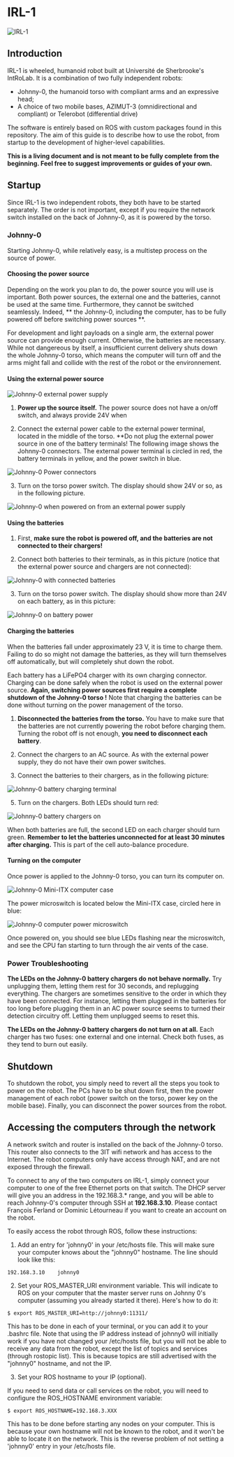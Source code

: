 # IRL-1

![IRL-1](images/irl1_full.jpg)

## Introduction

IRL-1 is wheeled, humanoid robot built at Université de Sherbrooke's IntRoLab.
It is a combination of two fully independent robots:

 - Johnny-0, the humanoid torso with compliant arms and an expressive head;
 - A choice of two mobile bases, AZIMUT-3 (omnidirectional and compliant) or Telerobot (differential drive)

The software is entirely based on ROS with custom packages found in this repository.
The aim of this guide is to describe how to use the robot, from startup to the development of higher-level capabilities.

**This is a living document and is not meant to be fully complete from the beginning.
Feel free to suggest improvements or guides of your own.**

## Startup

Since IRL-1 is two independent robots, they both have to be started separately. 
The order is not important, except if you require the network switch installed on the back of Johnny-0, as
it is powered by the torso.

### Johnny-0

Starting Johnny-0, while relatively easy, is a multistep process on the source of power.

#### Choosing the power source
Depending on the work you plan to do, the power source you will use is important.
Both power sources, the external one and the batteries, cannot be used at the same time.
Furthermore, they cannot be switched seamlessly.
Indeed, ** the Johnny-0, including the computer, has to be fully powered off before switching power sources **.

For development and light payloads on a single arm, the external power source can provide enough current.
Otherwise, the batteries are necessary.
While not dangereous by itself, a insufficient current delivery shuts down the whole Johnny-0 torso, which
means the computer will turn off and the arms might fall and collide with the rest of the robot or the environnement.

#### Using the external power source

![Johnny-0 external power supply](images/jn0_ext_power_supply.jpg)

1. **Power up the source itself.** The power source does not have a on/off switch, and always provide 24V when 
 
2. Connect the external power cable to the external power terminal, located in the middle of the torso. **Do not plug the external power source in one of the battery terminals! The following image shows the Johnny-0 connectors. The external power terminal is circled in red, the battery terminals in yellow, and the power switch in blue.

![Johnny-0 Power connectors](images/jn0_connectors.jpg)

3. Turn on the torso power switch. The display should show 24V or so, as in the following picture.

![Johnny-0 when powered on from an external power supply](images/jn0_ext_power_on.jpg)

#### Using the batteries

1. First, **make sure the robot is powered off, and the batteries are not connected to their chargers!**

2. Connect both batteries to their terminals, as in this picture (notice that the external power source and chargers are not connected):

![Johnny-0 with connected batteries](images/jn0_batt_connected.jpg)

3. Turn on the torso power switch. The display should show more than 24V on each battery, as in this picture:

![Johnny-0 on battery power](images/jn0_batt_power_on.jpg)

#### Charging the batteries

When the batteries fall under approximately 23 V, it is time to charge them.
Failing to do so might not damage the batteries, as they will turn themselves off automatically, but will completely shut down the robot.

Each battery has a LiFePO4 charger with its own charging connector.
Charging can be done safely when the robot is used on the external power source.
**Again, switching power sources first require a complete shutdown of the Johnny-0 torso !**
Note that charging the batteries can be done without turning on the power management of the torso.

1. **Disconnected the batteries from the torso.** You have to make sure that the batteries are not currently powering the robot before charging them. Turning the robot off is not enough, **you need to disconnect each battery**.

3. Connect the chargers to an AC source. As with the external power supply, they do not have their own power switches.

4. Connect the batteries to their chargers, as in the following picture:

![Johnny-0 battery charging terminal](images/jn0_batt_connector.jpg)

5. Turn on the chargers. Both LEDs should turn red:

![Johnny-0 battery chargers on](images/jn0_batt_chargers_on.jpg)

When both batteries are full, the second LED on each charger should turn green.
**Remember to let the batteries unconnected for at least 30 minutes after charging.**
This is part of the cell auto-balance procedure.

#### Turning on the computer

Once power is applied to the Johnny-0 torso, you can turn its computer on.

![Johnny-0 Mini-ITX computer case](images/jn0_computer.jpg)

The power microswitch is located below the Mini-ITX case, circled here in blue:

![Johnny-0 computer power microswitch](images/jn0_computer_switch.jpg)

Once powered on, you should see blue LEDs flashing near the microswitch, and see the CPU fan starting to turn through
the air vents of the case.


### Power Troubleshooting

**The LEDs on the Johnny-0 battery chargers do not behave normally.**
Try unplugging them, letting them rest for 30 seconds, and replugging everything.
The chargers are sometimes sensitive to the order in which they have been connected.
For instance, letting them plugged in the batteries for too long before plugging them in an AC power source seems to turned their detection circuitry off.
Letting them unplugged seems to reset this.

**The LEDs on the Johnny-0 battery chargers do not turn on at all.**
Each charger has two fuses: one external and one internal.
Check both fuses, as they tend to burn out easily.

## Shutdown

To shutdown the robot, you simply need to revert all the steps you took to power on the robot.
The PCs have to be shut down first, then the power management of each robot (power switch on the torso, power key on the mobile base).
Finally, you can disconnect the power sources from the robot.

## Accessing the computers through the network

A network switch and router is installed on the back of the Johnny-0 torso.
This router also connects to the 3IT wifi network and has access to the Internet.
The robot computers only have access through NAT, and are not exposed through the firewall.

To connect to any of the two computers on IRL-1, simply connect your computer to one of the free Ethernet ports on that switch.
The DHCP server will give you an address in the 192.168.3.* range, and you will be able to reach Johnny-0's computer through
SSH at **192.168.3.10**.
Please contact François Ferland or Dominic Létourneau if you want to create an account on the robot.

To easily access the robot through ROS, follow these instructions:

1. Add an entry for 'johnny0' in your /etc/hosts file.
This will make sure your computer knows about the "johnny0" hostname.
The line should look like this:

```
192.168.3.10 	johnny0
```

2. Set your ROS_MASTER_URI environment variable.
This will indicate to ROS on your computer that the master server runs on Johnny 0's computer (assuming you already started it there). 
Here's how to do it:

```
$ export ROS_MASTER_URI=http://johnny0:11311/
```

This has to be done in each of your terminal, or you can add it to your .bashrc file.
Note that using the IP address instead of johnny0 will initially work if you have not changed your /etc/hosts file, but you will not be able to receive any data from the robot, except the list of topics and services (through rostopic list).
This is because topics are still advertised with the "johnny0" hostname, and not the IP.

3. Set your ROS hostname to your IP (optional).

If you need to send data or call services on the robot, you will need to configure the ROS_HOSTNAME environment variable:

```
$ export ROS_HOSTNAME=192.168.3.XXX
```

This has to be done before starting any nodes on your computer.
This is because your own hostname will not be known to the robot, and it won't be able to locate it on the network.
This is the reverse problem of not setting a 'johnny0' entry in your /etc/hosts file.


